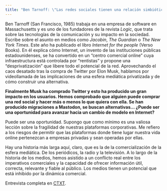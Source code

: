 ```yaml
---
title: "Ben Tarnoff: \"Las redes sociales tienen una relación simbiótica con la extrema derecha que les hace ganar dinero\""
---
```

Ben Tarnoff (San Francisco, 1985) trabaja en una empresa de software en Massachusetts y es uno de los fundadores de la revista _Logic_, que trata sobre las tecnologías de la comunicación y su impacto en la sociedad. Escribe sobre el asunto en medios como _Jacobin_, _The Guardian_ o _The New York Times_. Este año ha publicado el libro _Internet for the people_ (Verso Books). En él explica cómo Internet, un invento de las instituciones públicas estadounidenses, se ha convertido en un “centro comercial online” cuya infraestructura está controlada por “rentistas” y propone una “desprivatización” que libere todo el potencial de la red. Aprovechando el caos desatado tras la compra de Twitter por Elon Musk, hablamos por videollamada de las implicaciones de una esfera mediática privatizada y de cómo construir una alternativa.

**Finalmente Musk ha comprado Twitter y esto ha producido un gran impacto en los usuarios. Hemos comprobado que alguien puede comprar una red social y hacer más o menos lo que quiera con ella. Se han producido migraciones a Mastodon, se buscan alternativas… ¿Puede ser una oportunidad para avanzar hacia un cambio de modelo en Internet?**

Puede ser una oportunidad. Supongo que como mínimo es una valiosa lección sobre la fragilidad de nuestras plataformas corporativas. Me refiero a los riesgos de permitir que las plataformas donde tiene lugar nuestra vida online pertenezcan a empresas privadas y sean operadas por ellas.

Hay una historia más larga aquí, claro, que es la de la comercialización de la esfera mediática. De los periódicos, la radio y la televisión. A lo largo de la historia de los medios, hemos asistido a un conflicto real entre los imperativos comerciales y la capacidad de ofrecer información útil, correcta, relevante y fiable al público. Los medios tienen un potencial que está inhibido por la dinámica comercial.

Entrevista completa en [CTXT](https://ctxt.es/es/20221201/Politica/41572/ben-tarnoff-internet-for-the-people-facebook-extrema-derecha.htm).
